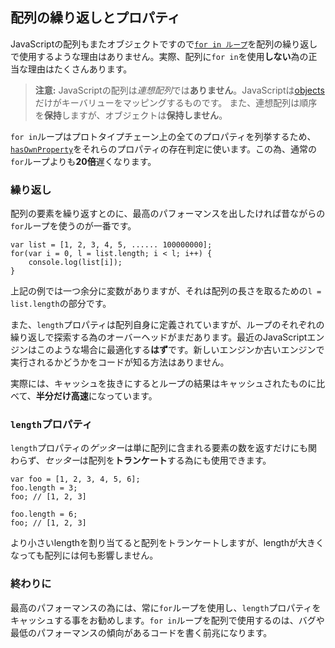 ## 配列の繰り返しとプロパティ

JavaScriptの配列もまたオブジェクトですので[`for in ループ`](#object.forinloop)を配列の繰り返しで使用するような理由はありません。実際、配列に`for in`を使用**しない**為の正当な理由はたくさんあります。

> **注意:** JavaScriptの配列は*連想配列*では**ありません**。JavaScriptは[objects](#object.general)だけがキーバリューをマッピングするものです。
> また、連想配列は順序を**保持**しますが、オブジェクトは**保持しません**。

`for in`ループはプロトタイプチェーン上の全てのプロパティを列挙するため、[`hasOwnProperty`](#object.hasownproperty)をそれらのプロパティの存在判定に使います。この為、通常の`for`ループよりも**20倍**遅くなります。

### 繰り返し

配列の要素を繰り返すとのに、最高のパフォーマンスを出したければ昔ながらの`for`ループを使うのが一番です。

    var list = [1, 2, 3, 4, 5, ...... 100000000];
    for(var i = 0, l = list.length; i < l; i++) {
        console.log(list[i]);
    }

上記の例では一つ余分に変数がありますが、それは配列の長さを取るための`l = list.length`の部分です。

また、`length`プロパティは配列自身に定義されていますが、ループのそれぞれの繰り返しで探索する為のオーバーヘッドがまだあります。最近のJavaScriptエンジンはこのような場合に最適化する**はず**です。新しいエンジンか古いエンジンで実行されるかどうかをコードが知る方法はありません。

実際には、キャッシュを抜きにするとループの結果はキャッシュされたものに比べて、**半分だけ高速**になっています。

### `length`プロパティ

`length`プロパティの*ゲッター*は単に配列に含まれる要素の数を返すだけにも関わらず、*セッター*は配列を**トランケート**する為にも使用できます。

    var foo = [1, 2, 3, 4, 5, 6];
    foo.length = 3;
    foo; // [1, 2, 3]

    foo.length = 6;
    foo; // [1, 2, 3]

より小さいlengthを割り当てると配列をトランケートしますが、lengthが大きくなっても配列には何も影響しません。

### 終わりに

最高のパフォーマンスの為には、常に`for`ループを使用し、`length`プロパティをキャッシュする事をお勧めします。`for in`ループを配列で使用するのは、バグや最低のパフォーマンスの傾向があるコードを書く前兆になります。

